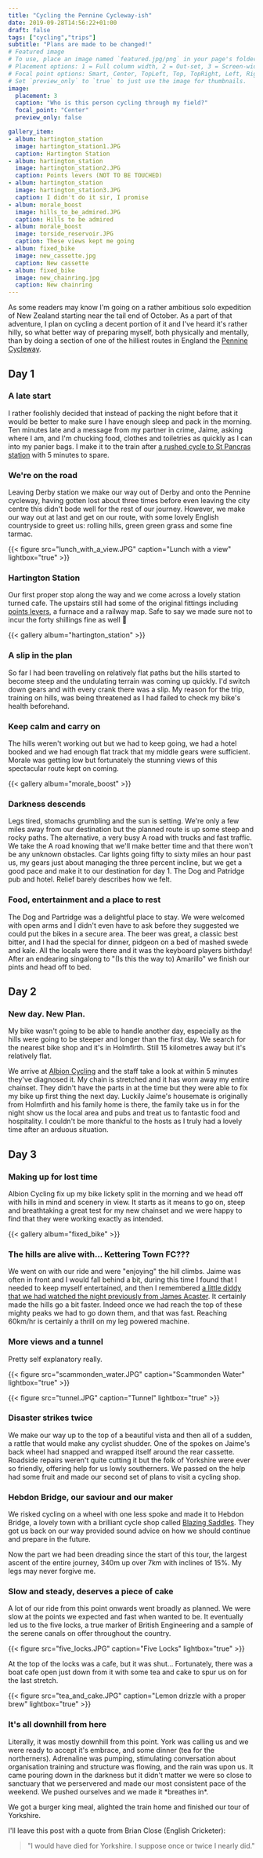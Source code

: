 ```yaml
---
title: "Cycling the Pennine Cycleway-ish"
date: 2019-09-28T14:56:22+01:00
draft: false
tags: ["cycling","trips"]
subtitle: "Plans are made to be changed!"
# Featured image
# To use, place an image named `featured.jpg/png` in your page's folder.
# Placement options: 1 = Full column width, 2 = Out-set, 3 = Screen-width
# Focal point options: Smart, Center, TopLeft, Top, TopRight, Left, Right, BottomLeft, Bottom, BottomRight
# Set `preview_only` to `true` to just use the image for thumbnails.
image:
  placement: 3
  caption: "Who is this person cycling through my field?"
  focal_point: "Center"
  preview_only: false

gallery_item:
- album: hartington_station
  image: hartington_station1.JPG
  caption: Hartington Station
- album: hartington_station
  image: hartington_station2.JPG
  caption: Points levers (NOT TO BE TOUCHED)
- album: hartington_station
  image: hartington_station3.JPG
  caption: I didn't do it sir, I promise
- album: morale_boost
  image: hills_to_be_admired.JPG
  caption: Hills to be admired
- album: morale_boost
  image: torside_reservoir.JPG
  caption: These views kept me going
- album: fixed_bike
  image: new_cassette.jpg
  caption: New cassette
- album: fixed_bike
  image: new_chainring.jpg
  caption: New chainring
---
```


As some readers may know I'm going on a rather ambitious solo expedition of New Zealand starting near the tail end of October. As a part of that adventure, I plan on cycling a decent portion of it and I've heard it's rather hilly, so what better way of preparing myself, both physically and mentally, than by doing a section of one of the hilliest routes in England the [Pennine Cycleway](https://cycle.travel/route/pennine_cycleway).

## Day 1
### A late start

I rather foolishly decided that instead of packing the night before that it would be better to make sure I have enough sleep and pack in the morning. Ten minutes late and a message from my partner in crime, Jaime, asking where I am, and I'm chucking food, clothes and toiletries as quickly as I can into my panier bags. I make it to the train after [a rushed cycle to St Pancras station](https://www.komoot.com/tour/95116874?ref=wtd) with 5 minutes to spare.

### We're on the road

Leaving Derby station we make our way out of Derby and onto the Pennine cycleway, having gotten lost about three times before even leaving the city centre this didn't bode well for the rest of our journey. However, we make our way out at last and get on our route, with some lovely English countryside to greet us: rolling hills, green green grass and some fine tarmac.

{{< figure src="lunch_with_a_view.JPG" caption="Lunch with a view" lightbox="true" >}}

### Hartington Station

Our first proper stop along the way and we come across a lovely station turned cafe. The upstairs still had some of the original fittings including [points levers](https://english.stackexchange.com/questions/483557/machinery-used-to-change-train-tracks), a furnace and a railway map. Safe to say we made sure not to incur the forty shillings fine as well 🙈

{{< gallery album="hartington_station" >}}

### A slip in the plan

So far I had been travelling on relatively flat paths but the hills started to become steep and the undulating terrain was coming up quickly. I'd switch down gears and with every crank there was a slip. My reason for the trip, training on hills, was being threatened as I had failed to check my bike's health beforehand.

### Keep calm and carry on

The hills weren't working out but we had to keep going, we had a hotel booked and we had enough flat track that my middle gears were sufficient. Morale was getting low but fortunately the stunning views of this spectacular route kept on coming.

{{< gallery album="morale_boost" >}}

### Darkness descends

Legs tired, stomachs grumbling and the sun is setting. We're only a few miles away from our destination but the planned route is up some steep and rocky paths. The alternative, a very busy A road with trucks and fast traffic. We take the A road knowing that we'll make better time and that there won't be any unknown obstacles. Car lights going fifty to sixty miles an hour past us, my gears just about managing the three percent incline, but we get a good pace and make it to our destination for day 1. The Dog and Patridge pub and hotel. Relief barely describes how we felt.

### Food, entertainment and a place to rest

The Dog and Partridge was a delightful place to stay. We were welcomed with open arms and I didn't even have to ask before they suggested we could put the bikes in a secure area. The beer was great, a classic best bitter, and I had the special for dinner, pidgeon on a bed of mashed swede and kale. All the locals were there and it was the keyboard players birthday! After an endearing singalong to "(Is this the way to) Amarillo" we finish our pints and head off to bed.

## Day 2

### New day. New Plan.

My bike wasn't going to be able to handle another day, especially as the hills were going to be steeper and longer than the first day. We search for the nearest bike shop and it's in Holmfirth. Still 15 kilometres away but it's relatively flat.

We arrive at [Albion Cycling](https://goo.gl/maps/uYYBpo8bLf6rgzmk7) and the staff take a look at within 5 minutes they've diagnosed it. My chain is stretched and it has worn away my entire chainset. They didn't have the parts in at the time but they were able to fix my bike up first thing the next day. Luckily Jaime's housemate is originally from Holmfirth and his family home is there, the family take us in for the night show us the local area and pubs and treat us to fantastic food and hospitality. I couldn't be more thankful to the hosts as I truly had a lovely time after an arduous situation.

## Day 3

### Making up for lost time

Albion Cycling fix up my bike lickety split in the morning and we head off with hills in mind and scenery in view. It starts as it means to go on, steep and breathtaking a great test for my new chainset and we were happy to find that they were working exactly as intended. 

{{< gallery album="fixed_bike" >}}

### The hills are alive with... Kettering Town FC???

We went on with our ride and were "enjoying" the hill climbs. Jaime was often in front and I would fall behind a bit, during this time I found that I needed to keep myself entertained, and then I remembered [a little diddy that we had watched the night previously from James Acaster](https://www.dailymotion.com/video/x3vvrjv?start=1433). It certainly made the hills go a bit faster. Indeed once we had reach the top of these mighty peaks we had to go down them, and that was fast. Reaching 60km/hr is certainly a thrill on my leg powered machine.

### More views and a tunnel

Pretty self explanatory really.

{{< figure src="scammonden_water.JPG" caption="Scammonden Water" lightbox="true" >}}

{{< figure src="tunnel.JPG" caption="Tunnel" lightbox="true" >}}

### Disaster strikes twice

We make our way up to the top of a beautiful vista and then all of a sudden, a rattle that would make any cyclist shudder. One of the spokes on Jaime's back wheel had snapped and wrapped itself around the rear cassette. Roadside repairs weren't quite cutting it but the folk of Yorkshire were ever so friendly, offering help for us lowly southerners. We passed on the help had some fruit and made our second set of plans to visit a cycling shop.

### Hebdon Bridge, our saviour and our maker

We risked cycling on a wheel with one less spoke and made it to Hebdon Bridge, a lovely town with a brilliant cycle shop called [Blazing Saddles](https://blazingsaddles.co.uk/). They got us back on our way provided sound advice on how we should continue and prepare in the future.

Now the part we had been dreading since the start of this tour, the largest ascent of the entire journey, 340m up over 7km with inclines of 15%. My legs may never forgive me.

### Slow and steady, deserves a piece of cake

A lot of our ride from this point onwards went broadly as planned. We were slow at the points we expected and fast when wanted to be. It eventually led us to the five locks, a true marker of British Engineering and a sample of the serene canals on offer throughout the country.

{{< figure src="five_locks.JPG" caption="Five Locks" lightbox="true" >}}

At the top of the locks was a cafe, but it was shut... Fortunately, there was a boat cafe open just down from it with some tea and cake to spur us on for the last stretch.

{{< figure src="tea_and_cake.JPG" caption="Lemon drizzle with a proper brew" lightbox="true" >}}

### It's all downhill from here

Literally, it was mostly downhill from this point. York was calling us and we were ready to accept it's embrace, and some dinner (tea for the northerners). Adrenaline was pumping, stimulating conversation about organisation training and structure was flowing, and the rain was upon us. It came pouring down in the darkness but it didn't matter we were so close to sanctuary that we perservered and made our most consistent pace of the weekend. We pushed ourselves and we made it \*breathes in\*.

We got a burger king meal, alighted the train home and finished our tour of Yorkshire.

I'll leave this post with a quote from Brian Close (English Cricketer):

> "I would have died for Yorkshire. I suppose once or twice I nearly did."